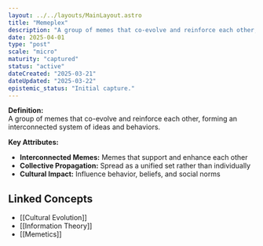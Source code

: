 ```yaml
---
layout: ../../layouts/MainLayout.astro
title: "Memeplex"
description: "A group of memes that co-evolve and reinforce each other, forming an interconnected system of ideas and behaviors."
date: 2025-04-01
type: "post"
scale: "micro"
maturity: "captured"
status: "active"
dateCreated: "2025-03-21"
dateUpdated: "2025-03-22"
epistemic_status: "Initial capture."
---
```


**Definition:**  
A group of memes that co-evolve and reinforce each other, forming an interconnected system of ideas and behaviors.

**Key Attributes:**  
- **Interconnected Memes:** Memes that support and enhance each other  
- **Collective Propagation:** Spread as a unified set rather than individually  
- **Cultural Impact:** Influence behavior, beliefs, and social norms

## Linked Concepts
- [[Cultural Evolution]]
- [[Information Theory]]
- [[Memetics]]
